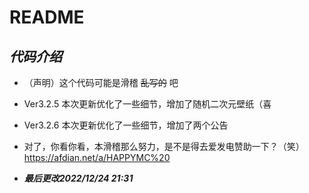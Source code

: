 # README
## _**代码介绍**_
* （声明）这个代码可能是滑稽 ~~乱写的~~ 吧

* Ver3.2.5 本次更新优化了一些细节，增加了随机二次元壁纸（喜
* Ver3.2.6 本次更新优化了一些细节，增加了两个公告

* 对了，你看你看，本滑稽那么努力，是不是得去爱发电赞助一下？（笑）<https://afdian.net/a/HAPPYMC%20>
+ _**最后更改2022/12/24 21:31**_
